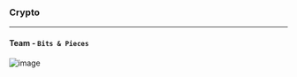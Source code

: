### Crypto

---

#### Team - `Bits & Pieces`

![image](https://github.com/ckc9759/CTF_writeups/assets/95117634/15b4dc8e-df9c-4507-90e9-e1eda4d038e3)
